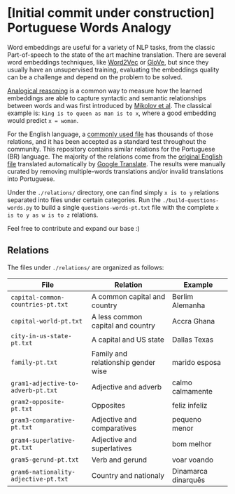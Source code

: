 # [Initial commit under construction] Portuguese Words Analogy

Word embeddings are useful for a variety of NLP tasks, from the classic Part-of-speech to the state of the art machine translation. There are several word embeddings techniques, like [Word2Vec](https://papers.nips.cc/paper/5021-distributed-representations-of-words-and-phrases-and-their-compositionality.pdf) or [GloVe](http://nlp.stanford.edu/projects/glove/), but since they usually have an unsupervised training, evaluating the embeddings quality can be a challenge and depend on the problem to be solved.

[Analogical reasoning](https://www.tensorflow.org/versions/r0.11/tutorials/word2vec/index.html#evaluating-embeddings-analogical-reasoning) is a common way to measure how the learned embeddings are able to capture syntactic and semantic relationships between words and was first introduced by [Mikolov et al](http://msr-waypoint.com/en-us/um/people/gzweig/Pubs/NAACL2013Regularities.pdf). The classical example is: `king is to queen as man is to x`, where a good embedding would predict `x = woman`.

For the English language, a [commonly used file](http://download.tensorflow.org/data/questions-words.txt) has thousands of those relations, and it has been accepted as a standard test throughout the community. This repository contains similar relations for the Portuguese (BR) language. The majority of the relations come from the [original English file](http://download.tensorflow.org/data/questions-words.txt) translated automatically by [Google Translate](https://translate.google.com/). The results were manually curated by removing multiple-words translations and/or invalid translations into Portuguese.

Under the `./relations/` directory, one can find simply `x is to y` relations separated into files under certain categories. Run the `./build-questions-words.py` to build a single `questions-words-pt.txt` file with the complete `x is to y as w is to z` relations.

Feel free to contribute and expand our base :)

## Relations
The files under `./relations/` are organized as follows:

| File                                 | Relation                            | Example             |
| ------------------------------------ | ----------------------------------- |-------------------- |
| `capital-common-countries-pt.txt`    | A common capital and country        | Berlim Alemanha     |
| `capital-world-pt.txt`               | A less common capital and country   | Accra Ghana         |
| `city-in-us-state-pt.txt`            | A capital and US state              | Dallas Texas        |
| `family-pt.txt`                      | Family and relationship gender wise | marido esposa       |
| `gram1-adjective-to-adverb-pt.txt`   | Adjective and adverb                | calmo calmamente    |
| `gram2-opposite-pt.txt`              | Opposites                           | feliz infeliz       |
| `gram3-comparative-pt.txt`           | Adjective and comparatives          | pequeno menor       |
| `gram4-superlative-pt.txt`           | Adjective and superlatives          | bom melhor          |
| `gram5-gerund-pt.txt`                | Verb and gerund                     | voar voando         |
| `gram6-nationality-adjective-pt.txt` | Country and nationaly               | Dinamarca dinarquês |